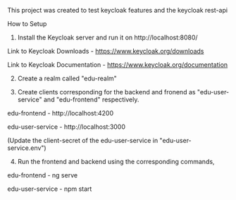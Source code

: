 This project was created to test keycloak features and the keycloak rest-api


How to Setup


1. Install the Keycloak server and run it on http://localhost:8080/


Link to Keycloak Downloads - https://www.keycloak.org/downloads

Link to Keycloak Documentation - https://www.keycloak.org/documentation


2. Create a realm called "edu-realm"

3. Create clients corresponding for the backend and fronend as "edu-user-service" and "edu-frontend" respectively.


edu-frontend - http://localhost:4200

edu-user-service - http://localhost:3000


(Update the client-secret of the edu-user-service in "edu-user-service\.env")


4. Run the frontend and backend using the corresponding commands,

edu-frontend - ng serve

edu-user-service - npm start 
